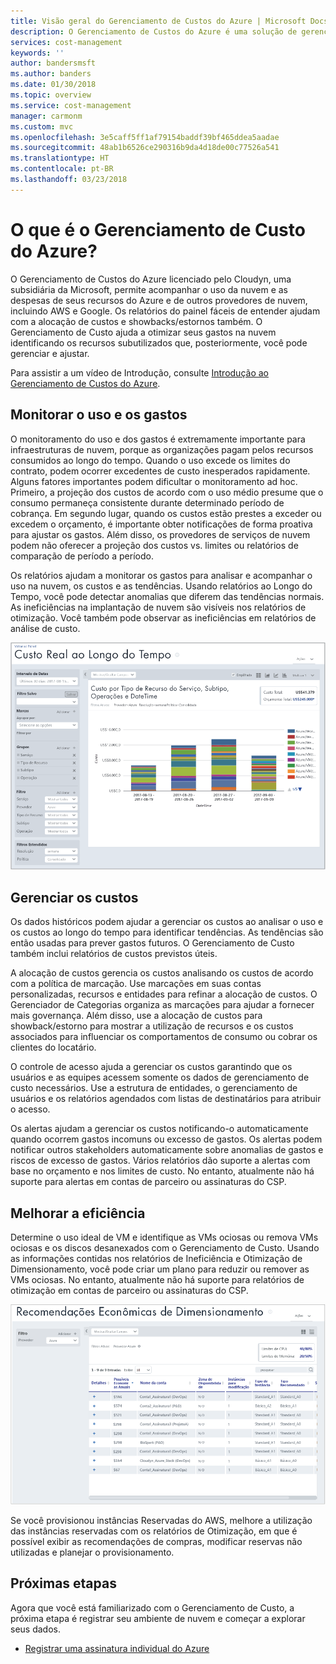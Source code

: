 ```yaml
---
title: Visão geral do Gerenciamento de Custos do Azure | Microsoft Docs
description: O Gerenciamento de Custos do Azure é uma solução de gerenciamento de custos de várias nuvens que ajuda você a usar o Azure e outros recursos de nuvem.
services: cost-management
keywords: ''
author: bandersmsft
ms.author: banders
ms.date: 01/30/2018
ms.topic: overview
ms.service: cost-management
manager: carmonm
ms.custom: mvc
ms.openlocfilehash: 3e5caff5ff1af79154baddf39bf465ddea5aadae
ms.sourcegitcommit: 48ab1b6526ce290316b9da4d18de00c77526a541
ms.translationtype: HT
ms.contentlocale: pt-BR
ms.lasthandoff: 03/23/2018
---
```

# <a name="what-is-azure-cost-management"></a>O que é o Gerenciamento de Custo do Azure?

O Gerenciamento de Custos do Azure licenciado pelo Cloudyn, uma subsidiária da Microsoft, permite acompanhar o uso da nuvem e as despesas de seus recursos do Azure e de outros provedores de nuvem, incluindo AWS e Google. Os relatórios do painel fáceis de entender ajudam com a alocação de custos e showbacks/estornos também. O Gerenciamento de Custo ajuda a otimizar seus gastos na nuvem identificando os recursos subutilizados que, posteriormente, você pode gerenciar e ajustar.

Para assistir a um vídeo de Introdução, consulte [Introdução ao Gerenciamento de Custos do Azure](https://azure.microsoft.com/en-us/resources/videos/azure-cost-management-overview-and-demo).

## <a name="monitor-usage-and-spending"></a>Monitorar o uso e os gastos

O monitoramento do uso e dos gastos é extremamente importante para infraestruturas de nuvem, porque as organizações pagam pelos recursos consumidos ao longo do tempo. Quando o uso excede os limites do contrato, podem ocorrer excedentes de custo inesperados rapidamente. Alguns fatores importantes podem dificultar o monitoramento ad hoc. Primeiro, a projeção dos custos de acordo com o uso médio presume que o consumo permaneça consistente durante determinado período de cobrança. Em segundo lugar, quando os custos estão prestes a exceder ou excedem o orçamento, é importante obter notificações de forma proativa para ajustar os gastos. Além disso, os provedores de serviços de nuvem podem não oferecer a projeção dos custos vs. limites ou relatórios de comparação de período a período.

Os relatórios ajudam a monitorar os gastos para analisar e acompanhar o uso na nuvem, os custos e as tendências. Usando relatórios ao Longo do Tempo, você pode detectar anomalias que diferem das tendências normais. As ineficiências na implantação de nuvem são visíveis nos relatórios de otimização. Você também pode observar as ineficiências em relatórios de análise de custo.

![Relatório de Custo ao Longo do Tempo](media\overview\cost-over-time-rpt.png)


## <a name="manage-costs"></a>Gerenciar os custos

Os dados históricos podem ajudar a gerenciar os custos ao analisar o uso e os custos ao longo do tempo para identificar tendências. As tendências são então usadas para prever gastos futuros. O Gerenciamento de Custo também inclui relatórios de custos previstos úteis.

A alocação de custos gerencia os custos analisando os custos de acordo com a política de marcação. Use marcações em suas contas personalizadas, recursos e entidades para refinar a alocação de custos. O Gerenciador de Categorias organiza as marcações para ajudar a fornecer mais governança. Além disso, use a alocação de custos para showback/estorno para mostrar a utilização de recursos e os custos associados para influenciar os comportamentos de consumo ou cobrar os clientes do locatário.

O controle de acesso ajuda a gerenciar os custos garantindo que os usuários e as equipes acessem somente os dados de gerenciamento de custo necessários. Use a estrutura de entidades, o gerenciamento de usuários e os relatórios agendados com listas de destinatários para atribuir o acesso.

Os alertas ajudam a gerenciar os custos notificando-o automaticamente quando ocorrem gastos incomuns ou excesso de gastos. Os alertas podem notificar outros stakeholders automaticamente sobre anomalias de gastos e riscos de excesso de gastos. Vários relatórios dão suporte a alertas com base no orçamento e nos limites de custo. No entanto, atualmente não há suporte para alertas em contas de parceiro ou assinaturas do CSP.

## <a name="improve-efficiency"></a>Melhorar a eficiência

Determine o uso ideal de VM e identifique as VMs ociosas ou remova VMs ociosas e os discos desanexados com o Gerenciamento de Custo. Usando as informações contidas nos relatórios de Ineficiência e Otimização de Dimensionamento, você pode criar um plano para reduzir ou remover as VMs ociosas. No entanto, atualmente não há suporte para relatórios de otimização em contas de parceiro ou assinaturas do CSP.

![recomendações de dimensionamento](.\media\overview\sizing.png)

Se você provisionou instâncias Reservadas do AWS, melhore a utilização das instâncias reservadas com os relatórios de Otimização, em que é possível exibir as recomendações de compras, modificar reservas não utilizadas e planejar o provisionamento.

## <a name="next-steps"></a>Próximas etapas

Agora que você está familiarizado com o Gerenciamento de Custo, a próxima etapa é registrar seu ambiente de nuvem e começar a explorar seus dados.

- [Registrar uma assinatura individual do Azure](quick-register-azure-sub.md)
